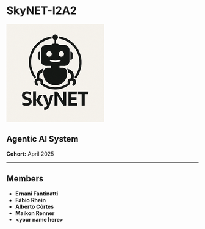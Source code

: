 # SkyNET-I2A2

![SkyNET Logo](Document/Logo/SkyNET_Logo.png)




## Agentic AI System
**Cohort:** April 2025

---

## Members
- **Ernani Fantinatti**
- **Fábio Rhein**
- **Alberto Côrtes**
- **Maikon Renner**
- **\<your name here\>**

